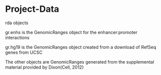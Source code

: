 # Project-Data
rda objects

gr.enhs is the GenomicRanges object for the enhancer:promoter interactions

gr.hg19 is the GenomicRanges object created from a download of RefSeq genes from UCSC

The other objects are GenomicRanges generated from the supplemental material provided by Dixon(Cell, 2012)
